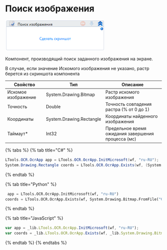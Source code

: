 # Поиск изображения

![](<../../../.gitbook/assets/image (146).png>)

Компонент, производящий поиск заданного изображения на экране.

В случае, если значение Искомого изображения не указано, растр берется из скриншота компонента

| Свойство            | Тип                      | Описание                                           |
| ------------------- | ------------------------ | -------------------------------------------------- |
| Искомое изображение | System.Drawing.Bitmap    | Растр искомого изображения                         |
| Точность            | Double                   | Точность совпадения растра (% от 0 до 1)           |
| Координаты          | System.Drawing.Rectangle | Координаты найденного изображения                  |
| Таймаут\*           | Int32                    | Предельное время ожидания завершения процесса (мс) |

{% tabs %}
{% tab title="C#" %}
```csharp
LTools.OCR.OcrApp app = LTools.OCR.OcrApp.InitMicrosoft(wf, "ru-RU");
System.Drawing.Rectangle coords = LTools.OCR.OcrApp.Exists(wf, (System.Drawing.Bitmap)System.Drawing.Bitmap.FromFile("Файл 1"), 0.9, 10000);
```
{% endtab %}

{% tab title="Python" %}
```python
 app = LTools.OCR.OcrApp.InitMicrosoft(wf, "ru-RU")
coords = LTools.OCR.OcrApp.Exists(wf, System.Drawing.Bitmap.FromFile("Файл 1"), 0.9, 10000)
```
{% endtab %}

{% tab title="JavaScript" %}
```javascript
var app = _lib.LTools.OCR.OcrApp.InitMicrosoft(wf, "ru-RU");
var coords = _lib.LTools.OCR.OcrApp.Exists(wf, _lib.System.Drawing.Bitmap.FromFile("Файл 1"), 0.9, 10000);
```
{% endtab %}
{% endtabs %}
